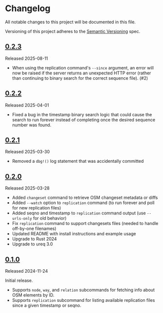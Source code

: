 # Changelog

All notable changes to this project will be documented in this file.

Versioning of this project adheres to the [Semantic Versioning](https://semver.org/spec/v2.0.0.html) spec.

## [0.2.3]

Released 2025-08-11

- When using the replication command's `--since` argument, an error will now be raised if the server returns an unexpected HTTP error (rather than continuing to binary search for the correct sequence file). (#2)

## [0.2.2]

Released 2025-04-01

- Fixed a bug in the timestamp binary search logic that could cause the search to run forever instead of completing once the desired sequence number was found.

## [0.2.1]

Released 2025-03-30

- Removed a `dbg!()` log statement that was accidentally committed

## [0.2.0]

Released 2025-03-28

- Added `changeset` command to retrieve OSM changeset metadata or diffs
- Added `--watch` option to `replication` command (to run forever and poll for new replication files)
- Added seqno and timestamp to `replication` command output (use `--urls-only` for old behavior)
- Fix `replication` command to support changesets files (needed to handle off-by-one filenames)
- Updated README with install instructions and example usage
- Upgrade to Rust 2024
- Upgrade to ureq 3.0

## [0.1.0]

Released 2024-11-24

Initial release.
- Supports `node`, `way`, and `relation` subcommands for fetching info about OSM elements by ID.
- Supports `replication` subcommand for listing available replication files since a given timestamp or seqno.

[0.2.3]: https://github.com/jake-low/osm-cli/releases/tag/v0.2.3
[0.2.2]: https://github.com/jake-low/osm-cli/releases/tag/v0.2.2
[0.2.1]: https://github.com/jake-low/osm-cli/releases/tag/v0.2.1
[0.2.0]: https://github.com/jake-low/osm-cli/releases/tag/v0.2.0
[0.1.0]: https://github.com/jake-low/osm-cli/releases/tag/v0.1.0
